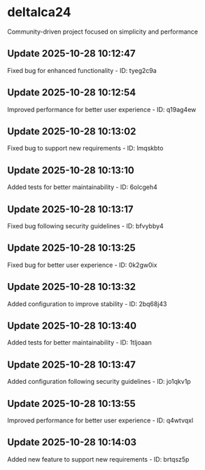 # deltalca24
Community-driven project focused on simplicity and performance

## Update 2025-10-28 10:12:47
Fixed bug for enhanced functionality - ID: tyeg2c9a


## Update 2025-10-28 10:12:54
Improved performance for better user experience - ID: q19ag4ew


## Update 2025-10-28 10:13:02
Fixed bug to support new requirements - ID: lmqskbto


## Update 2025-10-28 10:13:10
Added tests for better maintainability - ID: 6olcgeh4


## Update 2025-10-28 10:13:17
Fixed bug following security guidelines - ID: bfvybby4


## Update 2025-10-28 10:13:25
Fixed bug for better user experience - ID: 0k2gw0ix


## Update 2025-10-28 10:13:32
Added configuration to improve stability - ID: 2bq68j43


## Update 2025-10-28 10:13:40
Added tests for better maintainability - ID: 1tljoaan


## Update 2025-10-28 10:13:47
Added configuration following security guidelines - ID: jo1qkv1p


## Update 2025-10-28 10:13:55
Improved performance for better user experience - ID: q4wtvqxl


## Update 2025-10-28 10:14:03
Added new feature to support new requirements - ID: brtqsz5p

